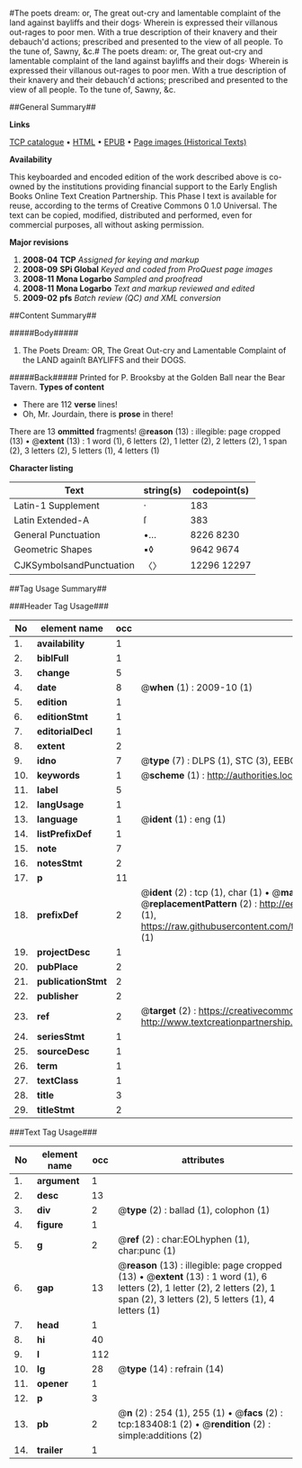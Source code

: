 #The poets dream: or, The great out-cry and lamentable complaint of the land against bayliffs and their dogs· Wherein is expressed their villanous out-rages to poor men. With a true description of their knavery and their debauch'd actions; prescribed and presented to the view of all people. To the tune of, Sawny, &c.#
The poets dream: or, The great out-cry and lamentable complaint of the land against bayliffs and their dogs· Wherein is expressed their villanous out-rages to poor men. With a true description of their knavery and their debauch'd actions; prescribed and presented to the view of all people. To the tune of, Sawny, &c.

##General Summary##

**Links**

[TCP catalogue](http://www.ota.ox.ac.uk/tcp/)  • 
[HTML](http://tei.it.ox.ac.uk/tcp/Texts-HTML/free/B04/B04765.html)  • 
[EPUB](http://tei.it.ox.ac.uk/tcp/Texts-EPUB/free/B04/B04765.epub) • 
[Page images (Historical Texts)](https://data.historicaltexts.jisc.ac.uk/view?pubId=eebo-99887261e&pageId=eebo-99887261e-183408-1)

**Availability**

This keyboarded and encoded edition of the
	       work described above is co-owned by the institutions
	       providing financial support to the Early English Books
	       Online Text Creation Partnership. This Phase I text is
	       available for reuse, according to the terms of Creative
	       Commons 0 1.0 Universal. The text can be copied,
	       modified, distributed and performed, even for
	       commercial purposes, all without asking permission.

**Major revisions**

1. __2008-04__ __TCP__ *Assigned for keying and markup*
1. __2008-09__ __SPi Global__ *Keyed and coded from ProQuest page images*
1. __2008-11__ __Mona Logarbo__ *Sampled and proofread*
1. __2008-11__ __Mona Logarbo__ *Text and markup reviewed and edited*
1. __2009-02__ __pfs__ *Batch review (QC) and XML conversion*

##Content Summary##

#####Body#####

1. The Poets Dream: OR, The Great Out-cry and Lamentable Complaint of the LAND againſt BAYLIFFS and their DOGS.

#####Back#####
Printed for P. Brooksby at the Golden Ball near the Bear Tavern.
**Types of content**

  * There are 112 **verse** lines!
  * Oh, Mr. Jourdain, there is **prose** in there!

There are 13 **ommitted** fragments! 
 @__reason__ (13) : illegible: page cropped (13)  •  @__extent__ (13) : 1 word (1), 6 letters (2), 1 letter (2), 2 letters (2), 1 span (2), 3 letters (2), 5 letters (1), 4 letters (1)

**Character listing**


|Text|string(s)|codepoint(s)|
|---|---|---|
|Latin-1 Supplement|·|183|
|Latin Extended-A|ſ|383|
|General Punctuation|•…|8226 8230|
|Geometric Shapes|▪◊|9642 9674|
|CJKSymbolsandPunctuation|〈〉|12296 12297|

##Tag Usage Summary##

###Header Tag Usage###

|No|element name|occ|attributes|
|---|---|---|---|
|1.|__availability__|1||
|2.|__biblFull__|1||
|3.|__change__|5||
|4.|__date__|8| @__when__ (1) : 2009-10 (1)|
|5.|__edition__|1||
|6.|__editionStmt__|1||
|7.|__editorialDecl__|1||
|8.|__extent__|2||
|9.|__idno__|7| @__type__ (7) : DLPS (1), STC (3), EEBO-CITATION (1), PROQUEST (1), VID (1)|
|10.|__keywords__|1| @__scheme__ (1) : http://authorities.loc.gov/ (1)|
|11.|__label__|5||
|12.|__langUsage__|1||
|13.|__language__|1| @__ident__ (1) : eng (1)|
|14.|__listPrefixDef__|1||
|15.|__note__|7||
|16.|__notesStmt__|2||
|17.|__p__|11||
|18.|__prefixDef__|2| @__ident__ (2) : tcp (1), char (1)  •  @__matchPattern__ (2) : ([0-9\-]+):([0-9IVX]+) (1), (.+) (1)  •  @__replacementPattern__ (2) : http://eebo.chadwyck.com/downloadtiff?vid=$1&page=$2 (1), https://raw.githubusercontent.com/textcreationpartnership/Texts/master/tcpchars.xml#$1 (1)|
|19.|__projectDesc__|1||
|20.|__pubPlace__|2||
|21.|__publicationStmt__|2||
|22.|__publisher__|2||
|23.|__ref__|2| @__target__ (2) : https://creativecommons.org/publicdomain/zero/1.0/ (1), http://www.textcreationpartnership.org/docs/. (1)|
|24.|__seriesStmt__|1||
|25.|__sourceDesc__|1||
|26.|__term__|1||
|27.|__textClass__|1||
|28.|__title__|3||
|29.|__titleStmt__|2||


###Text Tag Usage###

|No|element name|occ|attributes|
|---|---|---|---|
|1.|__argument__|1||
|2.|__desc__|13||
|3.|__div__|2| @__type__ (2) : ballad (1), colophon (1)|
|4.|__figure__|1||
|5.|__g__|2| @__ref__ (2) : char:EOLhyphen (1), char:punc (1)|
|6.|__gap__|13| @__reason__ (13) : illegible: page cropped (13)  •  @__extent__ (13) : 1 word (1), 6 letters (2), 1 letter (2), 2 letters (2), 1 span (2), 3 letters (2), 5 letters (1), 4 letters (1)|
|7.|__head__|1||
|8.|__hi__|40||
|9.|__l__|112||
|10.|__lg__|28| @__type__ (14) : refrain (14)|
|11.|__opener__|1||
|12.|__p__|3||
|13.|__pb__|2| @__n__ (2) : 254 (1), 255 (1)  •  @__facs__ (2) : tcp:183408:1 (2)  •  @__rendition__ (2) : simple:additions (2)|
|14.|__trailer__|1||
